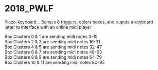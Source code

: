 # 2018_PWLF

Piezo-keyboard... 
Senses 8 triggers, colors boxes, and ouputs a keyboard letter to interface with an online midi player

Box Clusters 0 & 1 are sending midi notes 0-15 <br>
Box Clusters 2 & 3 are sending midi notes 16-31 <br>
Box Clusters 4 & 5 are sending midi notes 32-47 <br>
Box Clusters 6 & 7 are sending midi notes 48-63 <br>
Box Clusters 8 & 9 are sending midi notes 64-79 <br>
Box Clusters 10 & 11 are sending midi notes 80-95 <br>
